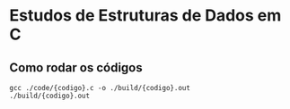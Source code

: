# Estudos de Estruturas de Dados em C

## Como rodar os códigos
```
gcc ./code/{codigo}.c -o ./build/{codigo}.out
./build/{codigo}.out
```